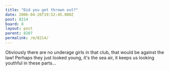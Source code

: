 ```yaml
---
title: "Did you get thrown out?"
date: 2006-04-26T19:52:45.000Z
post: 8214
board: 8
layout: post
parent: 8207
permalink: /m/8214/
---
```

Obviously there are no underage girls in that club, that would be against the law! Perhaps they just looked young, it's the sea air, it keeps us looking youthful in these parts...

